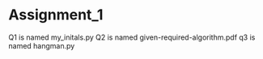 # Assignment_1
Q1 is named my_initals.py
Q2 is named given-required-algorithm.pdf 
q3 is named hangman.py
